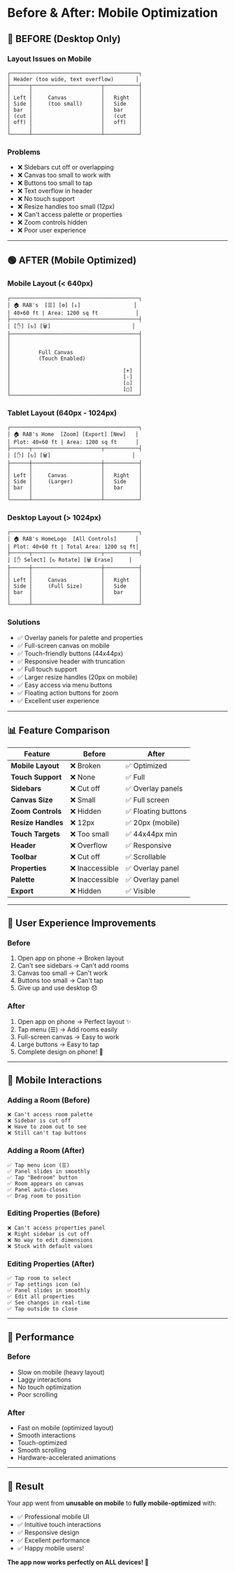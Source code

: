 # Before & After: Mobile Optimization

## 🔴 BEFORE (Desktop Only)

### Layout Issues on Mobile
```
┌─────────────────────────────────────────┐
│ Header (too wide, text overflow)       │
├──────┬──────────────────────┬───────────┤
│      │                      │           │
│ Left │     Canvas           │   Right   │
│ Side │     (too small)      │   Side    │
│ bar  │                      │   bar     │
│ (cut │                      │   (cut    │
│ off) │                      │   off)    │
│      │                      │           │
└──────┴──────────────────────┴───────────┘
```

### Problems
- ❌ Sidebars cut off or overlapping
- ❌ Canvas too small to work with
- ❌ Buttons too small to tap
- ❌ Text overflow in header
- ❌ No touch support
- ❌ Resize handles too small (12px)
- ❌ Can't access palette or properties
- ❌ Zoom controls hidden
- ❌ Poor user experience

---

## 🟢 AFTER (Mobile Optimized)

### Mobile Layout (< 640px)
```
┌─────────────────────────────────────────┐
│ 🏠 RAB's  [☰] [⚙️] [↓]                 │
│ 40×60 ft | Area: 1200 sq ft            │
├─────────────────────────────────────────┤
│ [✋] [↻] [🗑️]                          │
├─────────────────────────────────────────┤
│                                         │
│                                         │
│         Full Canvas                     │
│         (Touch Enabled)                 │
│                                         │
│                                    [+]  │
│                                    [-]  │
│                                    [⌂]  │
│                                    [□]  │
└─────────────────────────────────────────┘
```

### Tablet Layout (640px - 1024px)
```
┌─────────────────────────────────────────┐
│ 🏠 RAB's Home  [Zoom] [Export] [New]   │
│ Plot: 40×60 ft | Area: 1200 sq ft      │
├──────┬──────────────────────┬───────────┤
│ [✋] [↻] [🗑️]                          │
├──────┼──────────────────────┼───────────┤
│      │                      │           │
│ Left │     Canvas           │   Right   │
│ Side │     (Larger)         │   Side    │
│ bar  │                      │   bar     │
│      │                      │           │
└──────┴──────────────────────┴───────────┘
```

### Desktop Layout (> 1024px)
```
┌─────────────────────────────────────────┐
│ 🏠 RAB's HomeLogo  [All Controls]      │
│ Plot: 40×60 ft | Total Area: 1200 sq ft│
├──────┬──────────────────────┬───────────┤
│ [✋ Select] [↻ Rotate] [🗑️ Erase]     │
├──────┼──────────────────────┼───────────┤
│      │                      │           │
│ Left │     Canvas           │   Right   │
│ Side │     (Full Size)      │   Side    │
│ bar  │                      │   bar     │
│      │                      │           │
└──────┴──────────────────────┴───────────┘
```

### Solutions
- ✅ Overlay panels for palette and properties
- ✅ Full-screen canvas on mobile
- ✅ Touch-friendly buttons (44x44px)
- ✅ Responsive header with truncation
- ✅ Full touch support
- ✅ Larger resize handles (20px on mobile)
- ✅ Easy access via menu buttons
- ✅ Floating action buttons for zoom
- ✅ Excellent user experience

---

## 📊 Feature Comparison

| Feature | Before | After |
|---------|--------|-------|
| **Mobile Layout** | ❌ Broken | ✅ Optimized |
| **Touch Support** | ❌ None | ✅ Full |
| **Sidebars** | ❌ Cut off | ✅ Overlay panels |
| **Canvas Size** | ❌ Small | ✅ Full screen |
| **Zoom Controls** | ❌ Hidden | ✅ Floating buttons |
| **Resize Handles** | ❌ 12px | ✅ 20px (mobile) |
| **Touch Targets** | ❌ Too small | ✅ 44x44px min |
| **Header** | ❌ Overflow | ✅ Responsive |
| **Toolbar** | ❌ Cut off | ✅ Scrollable |
| **Properties** | ❌ Inaccessible | ✅ Overlay panel |
| **Palette** | ❌ Inaccessible | ✅ Overlay panel |
| **Export** | ❌ Hidden | ✅ Visible |

---

## 🎯 User Experience Improvements

### Before
1. Open app on phone → Broken layout
2. Can't see sidebars → Can't add rooms
3. Canvas too small → Can't work
4. Buttons too small → Can't tap
5. Give up and use desktop 😞

### After
1. Open app on phone → Perfect layout ✨
2. Tap menu (☰) → Add rooms easily
3. Full-screen canvas → Easy to work
4. Large buttons → Easy to tap
5. Complete design on phone! 🎉

---

## 📱 Mobile Interactions

### Adding a Room (Before)
```
❌ Can't access room palette
❌ Sidebar is cut off
❌ Have to zoom out to see
❌ Still can't tap buttons
```

### Adding a Room (After)
```
✅ Tap menu icon (☰)
✅ Panel slides in smoothly
✅ Tap "Bedroom" button
✅ Room appears on canvas
✅ Panel auto-closes
✅ Drag room to position
```

### Editing Properties (Before)
```
❌ Can't access properties panel
❌ Right sidebar is cut off
❌ No way to edit dimensions
❌ Stuck with default values
```

### Editing Properties (After)
```
✅ Tap room to select
✅ Tap settings icon (⚙️)
✅ Panel slides in smoothly
✅ Edit all properties
✅ See changes in real-time
✅ Tap outside to close
```

---

## 🚀 Performance

### Before
- Slow on mobile (heavy layout)
- Laggy interactions
- No touch optimization
- Poor scrolling

### After
- Fast on mobile (optimized layout)
- Smooth interactions
- Touch-optimized
- Smooth scrolling
- Hardware-accelerated animations

---

## 💯 Result

Your app went from **unusable on mobile** to **fully mobile-optimized** with:
- ✅ Professional mobile UI
- ✅ Intuitive touch interactions
- ✅ Responsive design
- ✅ Excellent performance
- ✅ Happy mobile users!

**The app now works perfectly on ALL devices! 🎉**
